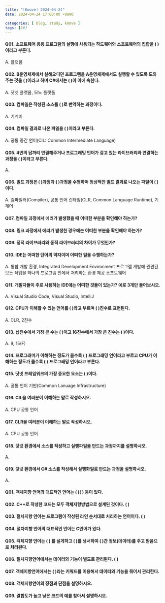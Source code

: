```yaml
---
title: "[Kmove] 2024-04-24"
date: 2024-04-24 17:00:00 +0900

categories: [ blog, study, kmove ]
tags: [C#]
---
```




#### Q01. 소프트웨어 응용 프로그램의 실행에 사용되는 하드웨어와 소프트웨어의 집합을 (    )이라고 부른다.
 A. 플랫폼

#### Q02. B운영체제에서 실해오디던 프로그램을 A운영체제에서도 실행할 수 있도록 도와주는 것을 (    )이라고 하며 C#에서는 (     )이 이에 속한다.
 A. 닷넷 플랫폼, 모노 플랫폼


#### Q03. 컴파일은 작성된 소스를 (   )로 번역하는 과정이다.
 A. 기계어

#### Q04. 컴파일 결과로 나온 파일을 (    )이라고 부른다.
 A. 공통 중간 언어(CIL: Common Intermediate Language)


#### Q05. 4번의 답까리 연결해주거나 프로그래밍 언어가 갖고 있는 라이브러리와 연결하는 과정을 (     )이라고 부른다.
 A.


#### Q06. 빌드 과정은 (    )과정과 (    )과정을 수행하며 정상적인 빌드 결과로 나오는 파일이 (    )이다.
 A. 컴파일러(Compiler), 공통 언어 런타임(CLR, Common Language Runtime), 기계어


#### Q07. 컴파일 과정에서 에러가 발생했을 때 어떠한 부분을 확인해야 하는가?


#### Q08. 링크 과정에서 에러가 발생한 경우에는 어떠한 부분을 확인해야 하는가?


#### Q09. 정적 라이브러리와 동적 라이브러리의 차이가 무엇인가?


#### Q10. IDE는 어떠한 단어의 약자이며 어떠한 일을 수행하는가?
 A. 통합 개발 환경, Integrated Development Environment
    프로그램 개발에 관견된 모든 작업을 하나의 프로그램 안에서 처리하는 환경 제공 소프트웨어

#### Q11. 개발자들이 주로 사용하는 IDE에는 어떠한 것들이 있는가? 예로 3개만 들어보시오.
 A. Visual Studio Code, Visual Studio, IntelliJ

#### Q12. CPU가 이해할 수 있는 언어를 (     )라고 부르며 (     )진수로 표현된다.
 A. CLR, 2진수


#### Q13. 십진수에서 가장 큰 수는 (     )이고 16진수에서 가장 큰 진수는 (     )이다.
 A. 9, 15(F)


#### Q14. 프로그래머가 이해하는 정도가 클수록 (       ) 프로그래밍 언어라고 부르고 CPU가 이해하는 정도가 클수록 (      ) 프로그래밍 언어라고 부른다.


#### Q15. 닷넷 프레임워크의 가장 중요한 요소는 (      )이다.
 A. 공통 언어 기반(Common Lanuage Infrastructure)


#### Q16. CIL을 여러분이 이해하는 말로 작성하시오.
 A. CPU 공통 언어


#### Q17. CLR을 여러분이 이해하는 말로 작성하시오.
 A. CPU 공통 언어


#### Q18. 닷넷 환경에서 소스를 작성하고 실행파일을 만드는 과정까지를 설명하시오.
 A.


#### Q19. 닷넷 환경에서 C# 소스를 작성해서 실행화일로 만드는 과정을 설명하시오.
 A. 






 #### Q01. 객체지향 언어의 대표적인 언어는 (     )(     ) 등이 있다.


#### Q02. C++로 작성한 코드는 모두 객체지향방법으로 설계된 것이다. (     )


#### Q03. 절차지향 언어는 프로그램이 작성된 라인 순서대로 처리하는 언어이다. (     )


#### Q04. 절차지향 언어의 대표적인 언어는 C언어가 있다.


#### Q05. 객체지향 언어는 (     ) 를 설게하고 (    )를 생서하여 (     )간 정보(데이터)를 주고 받음으로 처리된다.


#### Q06. 절차지향언어에서는 데이터와 기능이 별도로 관리된다. (     )


#### Q07. 객체지향언어에서는 (      )라는 키워드를 이용해서 데이터와 기능을 묶어서 관리한다.


#### Q08. 객체지향언어의 장점과 단점을 설명하시오.


#### Q09. 결합도가 높고 낮은 코드의 예를 찾아서 설명하시오.
